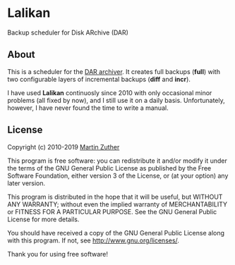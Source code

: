 # Lalikan

Backup scheduler for Disk ARchive (DAR)

## About

This is a scheduler for the [DAR archiver][dar].  It creates full
backups (**full**) with two configurable layers of incremental backups
(**diff** and **incr**).

I have used **Lalikan** continuosly since 2010 with only occasional
minor problems (all fixed by now), and I still use it on a daily
basis.  Unfortunately, however, I have never found the time to write a
manual.

## License

Copyright (c) 2010-2019 [Martin Zuther][mzuther]

This program is free software: you can redistribute it and/or modify
it under the terms of the GNU General Public License as published by
the Free Software Foundation, either version 3 of the License, or
(at your option) any later version.

This program is distributed in the hope that it will be useful,
but WITHOUT ANY WARRANTY; without even the implied warranty of
MERCHANTABILITY or FITNESS FOR A PARTICULAR PURPOSE.  See the
GNU General Public License for more details.

You should have received a copy of the GNU General Public License
along with this program.  If not, see <http://www.gnu.org/licenses/>.

Thank you for using free software!


[mzuther]: http://www.mzuther.de/
[dar]:     http://dar.linux.free.fr/
